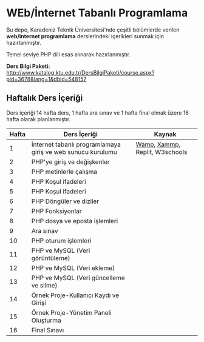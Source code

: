 # WEb/İnternet Tabanlı Programlama

Bu depo, Karadeniz Teknik Üniversitesi'nde çeşitli bölümlerde verilen **web/internet programlama** derslerindeki içerikleri sunmak için hazırlanmıştır.

Temel seviye PHP dili esas alınarak hazırlanmıştır.

**Ders Bilgi Paketi:**
http://www.katalog.ktu.edu.tr/DersBilgiPaketi/course.aspx?pid=3678&lang=1&dbid=548157

## Haftalık Ders İçeriği
Ders içeriği 14 hafta ders, 1 hafta ara sınav ve 1 hafta final olmak üzere 16 hafta olarak planlanmıştır.

| Hafta | Ders İçeriği                                                  | Kaynak    |
| ----- | ------------                                                  | ------    |
| 1     | İnternet tabanlı programlamaya giriş ve web sunucu kurulumu   | [Wamp][1], [Xammp][2], Replit, W3schools |
| 2     | PHP'ye giriş ve değişkenler                                   |   |
| 3     | PHP metinlerle çalışma                                        |   |
| 4     | PHP Koşul ifadeleri                                           |   |
| 5     | PHP Koşul ifadeleri                                           |   |
| 6     | PHP Döngüler ve diziler                                           |   |
| 7     | PHP Fonksiyonlar                                           |   |
| 8     | PHP dosya ve eposta işlemleri                                           |   |
| 9     | Ara sınav                                           |   |
| 10    | PHP oturum işlemleri                                           |   |
| 11    | PHP ve MySQL (Veri görüntüleme)                                           |   |
| 12    | PHP ve MySQL (Veri ekleme)                                           |   |
| 13    | PHP ve MySQL (Veri güncelleme ve silme)                                           |   |
| 14    | Örnek Proje-Kullanıcı Kaydı ve Girişi                                           |   |
| 15    | Örnek Proje-Yönetim Paneli Oluşturma                                           |   |
| 16    | Final Sınavı                                           |   |


[1]: https://www.wampserver.com/en/
[2]: https://www.apachefriends.org/tr/index.html
